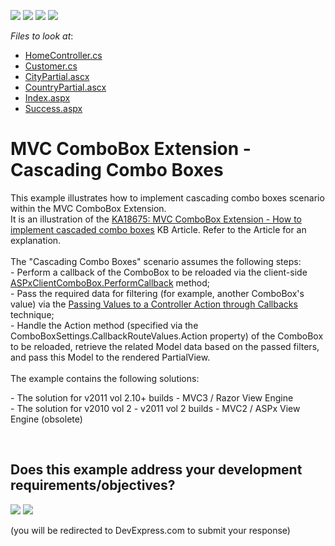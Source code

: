 <!-- default badges list -->
![](https://img.shields.io/endpoint?url=https://codecentral.devexpress.com/api/v1/VersionRange/128549360/10.2.4%2B)
[![](https://img.shields.io/badge/Open_in_DevExpress_Support_Center-FF7200?style=flat-square&logo=DevExpress&logoColor=white)](https://supportcenter.devexpress.com/ticket/details/E2844)
[![](https://img.shields.io/badge/📖_How_to_use_DevExpress_Examples-e9f6fc?style=flat-square)](https://docs.devexpress.com/GeneralInformation/403183)
[![](https://img.shields.io/badge/💬_Leave_Feedback-feecdd?style=flat-square)](#does-this-example-address-your-development-requirementsobjectives)
<!-- default badges end -->
<!-- default file list -->
*Files to look at*:

* [HomeController.cs](./CS/WebSite/Controllers/HomeController.cs)
* [Customer.cs](./CS/WebSite/Models/Customer.cs)
* [CityPartial.ascx](./CS/WebSite/Views/Home/CityPartial.ascx)
* [CountryPartial.ascx](./CS/WebSite/Views/Home/CountryPartial.ascx)
* [Index.aspx](./CS/WebSite/Views/Home/Index.aspx)
* [Success.aspx](./CS/WebSite/Views/Home/Success.aspx)
<!-- default file list end -->
# MVC ComboBox Extension - Cascading Combo Boxes


<p>This example illustrates how to implement cascading combo boxes scenario within the MVC ComboBox Extension.<br /> It is an illustration of the <a href="https://www.devexpress.com/Support/Center/p/KA18675">KA18675: MVC ComboBox Extension - How to implement cascaded combo boxes</a> KB Article. Refer to the Article for an explanation.<br /><br />The "Cascading Combo Boxes" scenario assumes the following steps:<br />- Perform a callback of the ComboBox to be reloaded via the client-side <a href="https://documentation.devexpress.com/#AspNet/DevExpressWebScriptsASPxClientComboBox_PerformCallbacktopic">ASPxClientComboBox.PerformCallback</a> method;<br />- Pass the required data for filtering (for example, another ComboBox's value) via the <a href="https://documentation.devexpress.com/#AspNet/CustomDocument9941">Passing Values to a Controller Action through Callbacks</a> technique;<br />- Handle the Action method (specified via the ComboBoxSettings.CallbackRouteValues.Action property) of the ComboBox to be reloaded, retrieve the related Model data based on the passed filters, and pass this Model to the rendered PartialView.<br /><br />The example contains the following solutions:</p>
<p>- The solution for v2011 vol 2.10+ builds - MVC3 / Razor View Engine<br />- The solution for v2010 vol 2 - v2011 vol 2 builds - MVC2 / ASPx View Engine (obsolete)</p>

<br/>


<!-- feedback -->
## Does this example address your development requirements/objectives?

[<img src="https://www.devexpress.com/support/examples/i/yes-button.svg"/>](https://www.devexpress.com/support/examples/survey.xml?utm_source=github&utm_campaign=asp-net-mvc-cascading-combo-boxes&~~~was_helpful=yes) [<img src="https://www.devexpress.com/support/examples/i/no-button.svg"/>](https://www.devexpress.com/support/examples/survey.xml?utm_source=github&utm_campaign=asp-net-mvc-cascading-combo-boxes&~~~was_helpful=no)

(you will be redirected to DevExpress.com to submit your response)
<!-- feedback end -->
